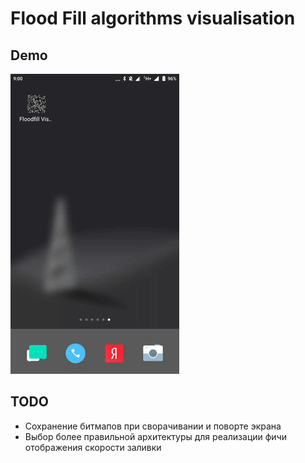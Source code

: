 # Flood Fill algorithms visualisation

## Demo

![demo](/extra/demo.gif)


## TODO

* Сохранение битмапов при сворачивании и поворте экрана
* Выбор более правильной архитектуры для реализации фичи отображения скорости заливки
